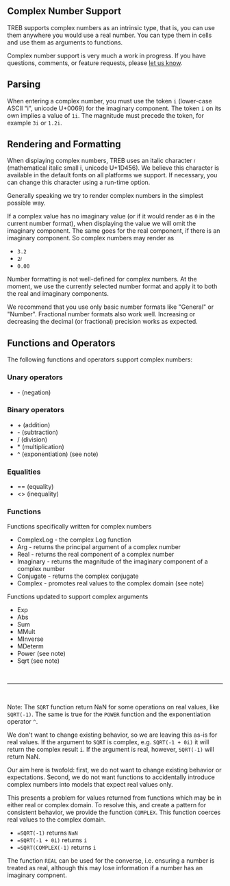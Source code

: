 
## Complex Number Support

TREB supports complex numbers as an intrinsic type, that is, you can use them anywhere you would use a real number. You can type them in cells and use them as arguments to functions.

Complex number support is very much a work in progress. If you have questions, comments, or feature requests, please [let us know][1].

## Parsing

When entering a complex number, you must use the token `i` (lower-case ASCII "i", unicode U+0069) for the imaginary component. The token `i` on its own implies a value of `1i`. The magnitude must precede the token, for example `3i` or `1.2i`.

## Rendering and Formatting

When displaying complex numbers, TREB uses an italic character `𝑖` (mathematical italic small i, unicode U+1D456). We believe this character is available in the default fonts on all platforms we support. If necessary, you can change this character using a run-time option.

Generally speaking we try to render complex numbers in the simplest possible way.

If a complex value has no imaginary value (or if it would render as `0` in the current number format), when displaying the value we will omit the imaginary component. The same goes for the real component, if there is an imaginary component. So complex numbers may render as

+ `3.2`
+ `2𝑖`
+ `0.00`

Number formatting is not well-defined for complex numbers. At the moment, we use the currently selected number format and apply it to both the real and imaginary components. 

We recommend that you use only basic number formats like "General" or "Number". Fractional number formats also work well. Increasing or decreasing the decimal (or fractional) precision works as expected. 


## Functions and Operators

The following functions and operators support complex numbers:

### Unary operators

+ \- (negation)

### Binary operators

+ \+ (addition)
+ \- (subtraction)
+ / (division)
+ \* (multiplication)
+ ^ (exponentiation) (see note)

### Equalities

+ == (equality)
+ <> (inequality)

### Functions

Functions specifically written for complex numbers

+ ComplexLog - the complex Log function
+ Arg - returns the principal argument of a complex number
+ Real - returns the real component of a complex number
+ Imaginary - returns the magnitude of the imaginary component of a complex number
+ Conjugate - returns the complex conjugate
+ Complex - promotes real values to the complex domain (see note)

Functions updated to support complex arguments 

+ Exp
+ Abs
+ Sum
+ MMult
+ MInverse
+ MDeterm
+ Power (see note)
+ Sqrt (see note)

<br/>  

---

<br/>  

Note: The `SQRT` function return NaN for some operations on real values, like `SQRT(-1)`. The same is true for the `POWER` function and the exponentiation operator `^`.

We don't want to change existing behavior, so we are leaving this as-is for real values. If the argument to `SQRT` is complex, e.g. `SQRT(-1 + 0i)` it will return the complex result `i`. If the argument is real, however, `SQRT(-1)` will return NaN.

Our aim here is twofold: first, we do not want to change existing behavior or expectations. Second, we do not want functions to accidentally introduce complex numbers into models that expect real values only.

This presents a problem for values returned from functions which may be in either real or complex domain. To resolve this, and create a pattern for consistent behavior, we provide the function `COMPLEX`. This function coerces real values to the complex domain.

+ `=SQRT(-1)` returns `NaN`
+ `=SQRT(-1 + 0i)` returns `i`
+ `=SQRT(COMPLEX(-1)` returns `i`

The function `REAL` can be used for the converse, i.e. ensuring a number is treated as real, although this may lose information if a number has an imaginary compnent. 

[1]: https://treb.app/contact.html







